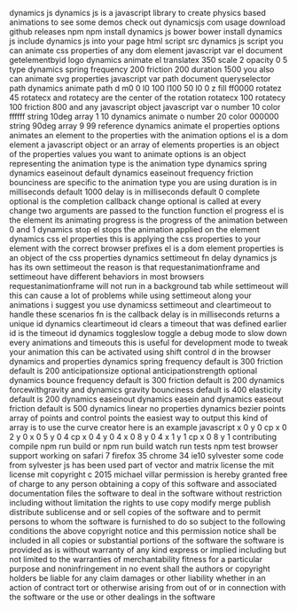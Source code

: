 dynamics js dynamics js is a javascript library to create physics based animations to see some demos check out dynamicsjs com usage download github releases npm npm install dynamics js bower bower install dynamics js include dynamics js into your page html script src dynamics js script you can animate css properties of any dom element javascript var el document getelementbyid logo dynamics animate el translatex 350 scale 2 opacity 0 5 type dynamics spring frequency 200 friction 200 duration 1500 you also can animate svg properties javascript var path document queryselector path dynamics animate path d m0 0 l0 100 l100 50 l0 0 z fill ff0000 rotatez 45 rotatecx and rotatecy are the center of the rotation rotatecx 100 rotatecy 100 friction 800 and any javascript object javascript var o number 10 color ffffff string 10deg array 1 10 dynamics animate o number 20 color 000000 string 90deg array 9 99 reference dynamics animate el properties options animates an element to the properties with the animation options el is a dom element a javascript object or an array of elements properties is an object of the properties values you want to animate options is an object representing the animation type is the animation type dynamics spring dynamics easeinout default dynamics easeinout frequency friction bounciness are specific to the animation type you are using duration is in milliseconds default 1000 delay is in milliseconds default 0 complete optional is the completion callback change optional is called at every change two arguments are passed to the function function el progress el is the element its animating progress is the progress of the animation between 0 and 1 dynamics stop el stops the animation applied on the element dynamics css el properties this is applying the css properties to your element with the correct browser prefixes el is a dom element properties is an object of the css properties dynamics settimeout fn delay dynamics js has its own settimeout the reason is that requestanimationframe and settimeout have different behaviors in most browsers requestanimationframe will not run in a background tab while settimeout will this can cause a lot of problems while using settimeout along your animations i suggest you use dynamicss settimeout and cleartimeout to handle these scenarios fn is the callback delay is in milliseconds returns a unique id dynamics cleartimeout id clears a timeout that was defined earlier id is the timeout id dynamics toggleslow toggle a debug mode to slow down every animations and timeouts this is useful for development mode to tweak your animation this can be activated using shift control d in the browser dynamics and properties dynamics spring frequency default is 300 friction default is 200 anticipationsize optional anticipationstrength optional dynamics bounce frequency default is 300 friction default is 200 dynamics forcewithgravity and dynamics gravity bounciness default is 400 elasticity default is 200 dynamics easeinout dynamics easein and dynamics easeout friction default is 500 dynamics linear no properties dynamics bezier points array of points and control points the easiest way to output this kind of array is to use the curve creator here is an example javascript x 0 y 0 cp x 0 2 y 0 x 0 5 y 0 4 cp x 0 4 y 0 4 x 0 8 y 0 4 x 1 y 1 cp x 0 8 y 1 contributing compile npm run build or npm run build watch run tests npm test browser support working on safari 7 firefox 35 chrome 34 ie10 sylvester some code from sylvester js has been used part of vector and matrix license the mit license mit copyright c 2015 michael villar permission is hereby granted free of charge to any person obtaining a copy of this software and associated documentation files the software to deal in the software without restriction including without limitation the rights to use copy modify merge publish distribute sublicense and or sell copies of the software and to permit persons to whom the software is furnished to do so subject to the following conditions the above copyright notice and this permission notice shall be included in all copies or substantial portions of the software the software is provided as is without warranty of any kind express or implied including but not limited to the warranties of merchantability fitness for a particular purpose and noninfringement in no event shall the authors or copyright holders be liable for any claim damages or other liability whether in an action of contract tort or otherwise arising from out of or in connection with the software or the use or other dealings in the software